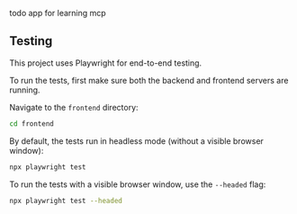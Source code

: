 todo app for learning mcp

## Testing

This project uses Playwright for end-to-end testing.

To run the tests, first make sure both the backend and frontend servers are running.

Navigate to the `frontend` directory:

```bash
cd frontend
```

By default, the tests run in headless mode (without a visible browser window):

```bash
npx playwright test
```

To run the tests with a visible browser window, use the `--headed` flag:

```bash
npx playwright test --headed
```